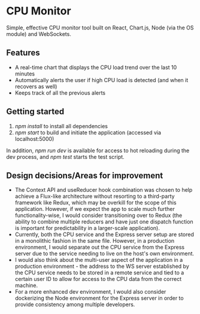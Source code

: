 # CPU Monitor

Simple, effective CPU monitor tool built on React, Chart.js, Node (via the OS module) and WebSockets.

## Features
- A real-time chart that displays the CPU load trend over the last 10 minutes
- Automatically alerts the user if high CPU load is detected (and when it recovers as well)
- Keeps track of all the previous alerts

## Getting started
1. *npm install* to install all dependencies
2. *npm start* to build and initiate the application (accessed via localhost:5000)

In addition, *npm run dev* is available for access to hot reloading during the dev process, and *npm test* starts the test script.

## Design decisions/Areas for improvement
- The Context API and useReducer hook combination was chosen to help achieve a Flux-like architecture without resorting to a third-party framework like Redux, which may be overkill for the scope of this application. However, if we expect the app to scale much further functionality-wise, I would consider transitioning over to Redux (the ability to combine multiple reducers and have just one dispatch function is important for predictability in a larger-scale application).
- Currently, both the CPU service and the Express server setup are stored in a monolithic fashion in the same file. However, in a production environment, I would separate out the CPU service from the Express server due to the service needing to live on the host's own environment.
- I would also think about the multi-user aspect of the application in a production environment - the address to the WS server established by the CPU service needs to be stored in a remote service and tied to a certain user ID to allow for access to the CPU data from the correct machine.
- For a more enhanced dev environment, I would also consider dockerizing the Node environment for the Express server in order to provide consistency among multiple developers.